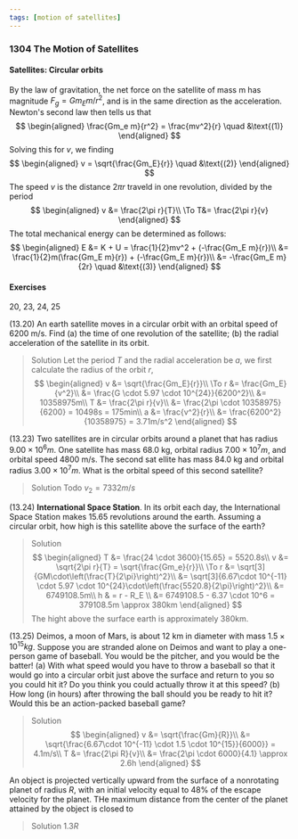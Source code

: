 ```yaml
---
tags: [motion of satellites]
---
```


### 1304 The Motion of Satellites

#### Satellites: Circular orbits
By the law of gravitation, the net force on the satellite of mass m has magnitude $F_g = Gm_Em/r^2$, and is in the same direction as the acceleration. Newton's second law then tells us that
$$
\begin{aligned}
\frac{Gm_e m}{r^2} = \frac{mv^2}{r} \quad &\text{(1)}
\end{aligned}
$$
Solving this for $v$, we finding
$$
\begin{aligned}
v = \sqrt{\frac{Gm_E}{r}} \quad &\text{(2)}
\end{aligned}
$$
The speed $v$ is the distance $2\pi r$ traveld in one revolution, divided by the period
$$
\begin{aligned}
v &= \frac{2\pi r}{T}\\
\To T&= \frac{2\pi r}{v}
\end{aligned}
$$
The total mechanical energy can be determined as follows:
$$
\begin{aligned}
E &= K + U = \frac{1}{2}mv^2 + (-\frac{Gm_E m}{r})\\
&= \frac{1}{2}m(\frac{Gm_E m}{r}) + (-\frac{Gm_E m}{r})\\
&= -\frac{Gm_E m}{2r} \quad &\text{(3)}
\end{aligned}
$$

#### Exercises
20, 23, 24, 25

(13.20) An earth satellite moves in a circular orbit with an orbital speed of 6200 m/s. Find (a) the time of one revolution of the satellite; (b) the radial acceleration of the satellite in its orbit.
>Solution
Let the period $T$ and the radial acceleration be $a$, we first calculate the radius of the orbit $r$,
$$
\begin{aligned}
v &= \sqrt{\frac{Gm_E}{r}}\\
\To r &= \frac{Gm_E}{v^2}\\
&= \frac{G \cdot 5.97 \cdot 10^{24}}{6200^2}\\
&= 10358975m\\
T &= \frac{2\pi r}{v}\\
&= \frac{2\pi \cdot 10358975}{6200} = 10498s = 175min\\
a &= \frac{v^2}{r}\\
&= \frac{6200^2}{10358975} = 3.71m/s^2
\end{aligned}
$$

(13.23) Two satellites are in circular orbits around a planet that has radius $9.00 \times 10^6m$. One satellite has mass 68.0 kg, orbital radius $7.00 \times 10^7 m$, and orbital speed 4800 m/s. The second sat ellite has mass 84.0 kg and orbital radius $3.00 \times 10^7 m$. What is the orbital speed of this second satellite?
>Solution
Todo
$v_2 = 7332m/s$

(13.24) **International Space Station**. In its orbit each day, the International Space Station makes 15.65 revolutions around the earth. Assuming a circular orbit, how high is this satellite above the surface of the earth?
>Solution
$$
\begin{aligned}
T &= \frac{24 \cdot 3600}{15.65} = 5520.8s\\
v &= \sqrt{2\pi r}{T} = \sqrt{\frac{Gm_e}{r}}\\
\To r &= \sqrt[3]{GM\cdot\left(\frac{T}{2\pi}\right)^2}\\
&= \sqrt[3]{6.67\cdot 10^{-11} \cdot 5.97 \cdot 10^{24}\cdot\left(\frac{5520.8}{2\pi}\right)^2}\\
&= 6749108.5m\\
h & = r - R_E \\
&= 6749108.5 - 6.37 \cdot 10^6 = 379108.5m \approx 380km
\end{aligned}
$$
The hight above the surface earth is approximately 380km.

(13.25) Deimos, a moon of Mars, is about 12 km in diameter with mass $1.5 \times 10^{15} kg$. Suppose you are stranded alone on Deimos and want to play a one-person game of baseball. You would be the pitcher, and you would be the batter!
(a) With what speed would you have to throw a baseball so that it would go into a circular orbit just above the surface and return to you so you could hit it? Do you think you could actually throw it at this speed?
(b) How long (in hours) after throwing the ball should you be ready to hit it? Would this be an action-packed baseball game?
>Solution
$$
\begin{aligned}
v &= \sqrt{\frac{Gm}{R}}\\
&= \sqrt{\frac{6.67\cdot 10^{-11} \cdot 1.5 \cdot 10^{15}}{6000}} = 4.1m/s\\
T &= \frac{2\pi R}{v}\\
&= \frac{2\pi \cdot 6000}{4.1} \approx 2.6h
\end{aligned}
$$

An object is projected vertically upward from the surface of a nonrotating planet of radius $R$, with an initial velocity equal to 48% of the escape velocity for the planet. THe maximum distance from the center of the planet attained by the object is closed to
>Solution
$1.3R$
